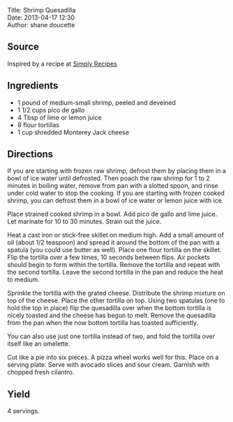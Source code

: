 Title: Shrimp Quesadilla  
Date: 2013-04-17 12:30  
Author: shane doucette  

## Source
Inspired by a recipe at [Simply Recipes](http://www.simplyrecipes.com/recipes/shrimp_quesadilla/)

## Ingredients
+ 1 pound of medium-small shrimp, peeled and deveined
+ 1 1/2 cups pico de gallo
+ 4 Tbsp of lime or lemon juice
+ 8 flour tortillas
+ 1 cup shredded Monterey Jack cheese

## Directions
If you are starting with frozen raw shrimp, defrost them by placing them in a bowl of ice water until defrosted. Then poach the raw shrimp for 1 to 2 minutes in boiling water, remove from pan with a slotted spoon, and rinse under cold water to stop the cooking. If you are starting with frozen cooked shrimp, you can defrost them in a bowl of ice water or lemon juice with ice.

Place strained cooked shrimp in a bowl. Add pico de gallo and lime juice. Let marinate for 10 to 30 minutes. Strain out the juice.

Heat a cast iron or stick-free skillet on medium high. Add a small amount of oil (about 1/2 teaspoon) and spread it around the bottom of the pan with a spatula (you could use butter as well). Place one flour tortilla on the skillet. Flip the tortilla over a few times, 10 seconds between flips. Air pockets should begin to form within the tortilla. Remove the tortilla and repeat with the second tortilla. Leave the second tortilla in the pan and reduce the heat to medium.

Sprinkle the tortilla with the grated cheese. Distribute the shrimp mixture on top of the cheese. Place the other tortilla on top. Using two spatulas (one to hold the top in place) flip the quesadilla over when the bottom tortilla is nicely toasted and the cheese has begun to melt. Remove the quesadilla from the pan when the now bottom tortilla has toasted sufficiently.

You can also use just one tortilla instead of two, and fold the tortilla over itself like an omelette.

Cut like a pie into six pieces. A pizza wheel works well for this. Place on a serving plate. Serve with avocado slices and sour cream. Garnish with chopped fresh cilantro.

## Yield
4 servings.
